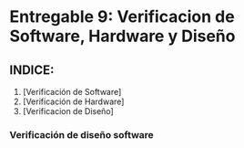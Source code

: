 # Entregable 9: Verificacion de Software, Hardware y Diseño

## INDICE: 
1. [Verificación de Software]
2. [Verificación de Hardware]
3. [Verificacion de Diseño]


### Verificación de diseño software
